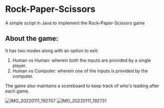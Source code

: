 # Rock-Paper-Scissors
A simple script in Java to implement the Rock-Paper-Scissors game


## About the game:

It has two modes along with an option to exit:
1. Human vs Human: wherein both the inputs are provided by a single player. 
2. Human vs Computer: wherein one of the inputs is provided by the computer. 

The game also maintains a scoreboard to keep track of who's leading after each game. 

![IMG_20220111_192707](https://user-images.githubusercontent.com/80174214/148956024-65888c8e-133e-45d7-b2d7-95de2ca0c7e5.jpg)
![IMG_20220111_192731](https://user-images.githubusercontent.com/80174214/148956042-ed569660-3c8d-4f8a-b0dd-d52ee011ae37.jpg)

